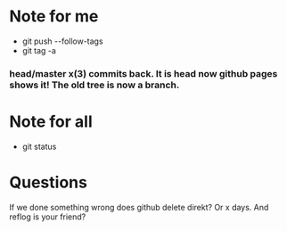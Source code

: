 # Note for me
* git push --follow-tags
* git tag -a

### head/master x(3) commits back. It is head now github pages shows it! The old tree is now a branch.


# Note for all
* git status

# Questions
If we done something wrong does github delete direkt? Or x days. And reflog is your friend?
